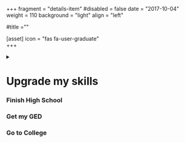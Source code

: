 +++
fragment = "details-item"
#disabled = false
date = "2017-10-04"
weight = 110
background = "light"
align = "left"

#title =""

[asset]
  icon = "fas fa-user-graduate"  
+++

<details>
<summary>
    
# Upgrade my skills
### Finish High School
### Get my GED
### Go to College

</summary>

If you live in Kitchener, Waterloo, Cambridge or Guelph, please call Project READ Literacy Network to book a literacy assessment. This assessment is an interview with a specialist who will help you find out where to start your path to education.  
**(519) 570-3054**  
  
Point to Directory


</details>
  
  

  

